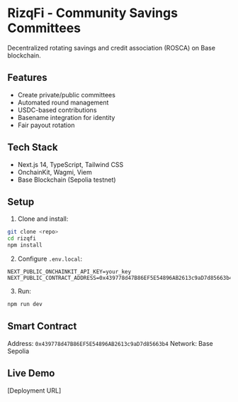 # RizqFi - Community Savings Committees

Decentralized rotating savings and credit association (ROSCA) on Base blockchain.

## Features
- Create private/public committees
- Automated round management
- USDC-based contributions
- Basename integration for identity
- Fair payout rotation

## Tech Stack
- Next.js 14, TypeScript, Tailwind CSS
- OnchainKit, Wagmi, Viem
- Base Blockchain (Sepolia testnet)

## Setup

1. Clone and install:
```bash
git clone <repo>
cd rizqfi
npm install
```

2. Configure `.env.local`:
```
NEXT_PUBLIC_ONCHAINKIT_API_KEY=your_key
NEXT_PUBLIC_CONTRACT_ADDRESS=0x439778d47B86EF5E54896AB2613c9aD7d85663b4
```

3. Run:
```bash
npm run dev
```

## Smart Contract
Address: `0x439778d47B86EF5E54896AB2613c9aD7d85663b4`
Network: Base Sepolia

## Live Demo
[Deployment URL]